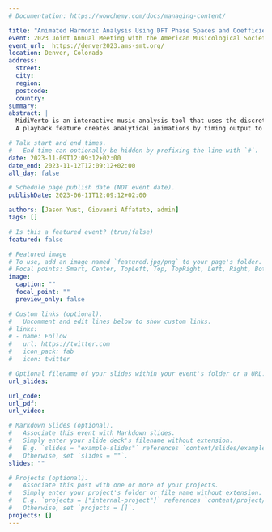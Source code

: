 ```yaml
---
# Documentation: https://wowchemy.com/docs/managing-content/

title: "Animated Harmonic Analysis Using DFT Phase Spaces and Coefficient Products"
event: 2023 Joint Annual Meeting with the American Musicological Society
event_url:  https://denver2023.ams-smt.org/
location: Denver, Colorado
address:
  street:
  city:
  region:
  postcode:
  country:
summary:
abstract: | 
  MidiVerto is an interactive music analysis tool that uses the discrete Fourier transform on pitch-class vectors. It performs a windowed analysis of a midi file and displays the results of a DFT in wavescapes and coefficient spaces, showing how DFT coefficients change over the course of passage and with changes in the size of the window.
  A playback feature creates analytical animations by timing output to audio. In this digital poster we illustrate two new modules added to midiVerto, a coefficient product space and phase space. Products of the 2nd, 3rd, and 7th (f2f3f7) and 3rd, 4th, and 5th (f3f4f5) coefficients illustrate typical features of functional harmony, especially a tendency towards coherence (phase values staying close to zero) in the f2f3f7 space, but in the f3f4f5 space, and an association of the imaginary dimension with mode. Modulations are visible in the phase space on the 3rd and 5th coefficients. The ability to produce animated analyses timed to audio output provides a new medium for analytical interaction with music.

# Talk start and end times.
#   End time can optionally be hidden by prefixing the line with `#`.
date: 2023-11-09T12:09:12+02:00
date_end: 2023-11-12T12:09:12+02:00
all_day: false

# Schedule page publish date (NOT event date).
publishDate: 2023-06-11T12:09:12+02:00

authors: [Jason Yust, Giovanni Affatato, admin]
tags: []

# Is this a featured event? (true/false)
featured: false

# Featured image
# To use, add an image named `featured.jpg/png` to your page's folder. 
# Focal points: Smart, Center, TopLeft, Top, TopRight, Left, Right, BottomLeft, Bottom, BottomRight.
image:
  caption: ""
  focal_point: ""
  preview_only: false

# Custom links (optional).
#   Uncomment and edit lines below to show custom links.
# links:
# - name: Follow
#   url: https://twitter.com
#   icon_pack: fab
#   icon: twitter

# Optional filename of your slides within your event's folder or a URL.
url_slides:

url_code:
url_pdf:
url_video:

# Markdown Slides (optional).
#   Associate this event with Markdown slides.
#   Simply enter your slide deck's filename without extension.
#   E.g. `slides = "example-slides"` references `content/slides/example-slides.md`.
#   Otherwise, set `slides = ""`.
slides: ""

# Projects (optional).
#   Associate this post with one or more of your projects.
#   Simply enter your project's folder or file name without extension.
#   E.g. `projects = ["internal-project"]` references `content/project/deep-learning/index.md`.
#   Otherwise, set `projects = []`.
projects: []
---
```

